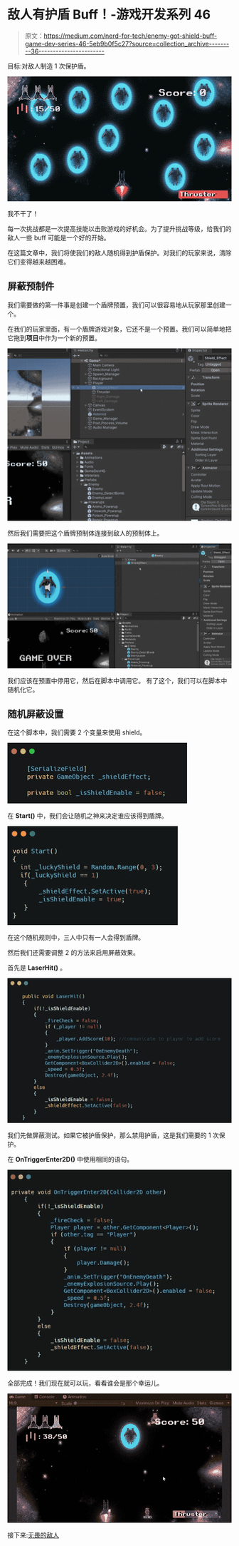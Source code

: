 # 敌人有护盾 Buff！-游戏开发系列 46

> 原文：<https://medium.com/nerd-for-tech/enemy-got-shield-buff-game-dev-series-46-5eb9b0f5c27?source=collection_archive---------36----------------------->

目标:对敌人制造 1 次保护盾。

![](img/2da0df4088c028a7098ff78c97642365.png)

我不干了！

每一次挑战都是一次提高技能以击败游戏的好机会。为了提升挑战等级，给我们的敌人一些 buff 可能是一个好的开始。

在这篇文章中，我们将使我们的敌人随机得到护盾保护。对我们的玩家来说，清除它们变得越来越困难。

## 屏蔽预制件

我们需要做的第一件事是创建一个盾牌预置，我们可以很容易地从玩家那里创建一个。

在我们的玩家里面，有一个盾牌游戏对象，它还不是一个预置。我们可以简单地把它拖到**项目**中作为一个新的预置。

![](img/de2d593579a285ccfcdbca3c1c415e74.png)

然后我们需要把这个盾牌预制体连接到敌人的预制体上。

![](img/0237f94fefd07fdb21ba8f3886a4c92e.png)

我们应该在预置中停用它，然后在脚本中调用它。
有了这个，我们可以在脚本中随机化它。

## 随机屏蔽设置

在这个脚本中，我们需要 2 个变量来使用 shield。

![](img/7d02cc3904d9450e3f940b96b0f7366a.png)

在 **Start()** 中，我们会让随机之神来决定谁应该得到盾牌。

![](img/1a0e705c2e552864d5c6d8b4ca13ccd0.png)

在这个随机规则中，三人中只有一人会得到盾牌。

然后我们还需要调整 2 的方法来启用屏蔽效果。

首先是 **LaserHit()** 。

![](img/6ace2f4bfd1483e5ac326716e67ac5f9.png)

我们先做屏蔽测试。如果它被护盾保护，那么禁用护盾，这是我们需要的 1 次保护。

在 **OnTriggerEnter2D()** 中使用相同的语句。

![](img/1ae9d0f7eb9cc9e2527470961fb6d405.png)

全部完成！我们现在就可以玩，看看谁会是那个幸运儿。

![](img/a4cd51bb51029fea2974ae0aae3493f0.png)

接下来:[无畏的敌人](https://sj-jason-liu.medium.com/the-fearless-enemies-game-dev-series-47-ef53d84df979)